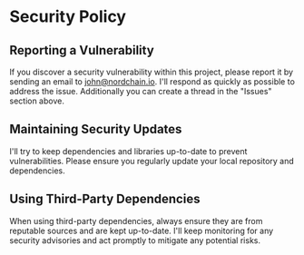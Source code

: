 # Security Policy

## Reporting a Vulnerability

If you discover a security vulnerability within this project, please report it by sending an email to john@nordchain.io. I'll respond as quickly as possible to address the issue.
Additionally you can create a thread in the "Issues" section above. 

## Maintaining Security Updates

I'll try to keep dependencies and libraries up-to-date to prevent vulnerabilities. Please ensure you regularly update your local repository and dependencies.

## Using Third-Party Dependencies

When using third-party dependencies, always ensure they are from reputable sources and are kept up-to-date. I'll keep monitoring for any security advisories and act promptly to mitigate any potential risks.
